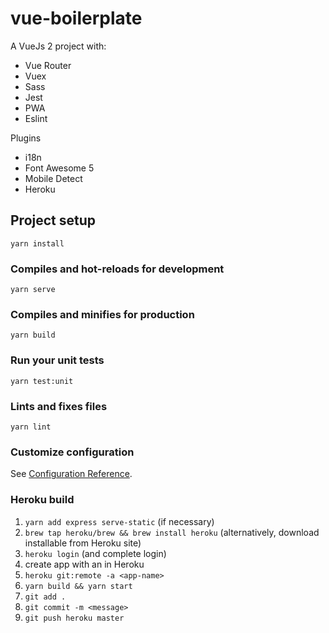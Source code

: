 # vue-boilerplate

A VueJs 2 project with:
+ Vue Router
+ Vuex
+ Sass
+ Jest
+ PWA
+ Eslint

Plugins
+ i18n
+ Font Awesome 5
+ Mobile Detect
+ Heroku

## Project setup
```
yarn install
```

### Compiles and hot-reloads for development
```
yarn serve
```

### Compiles and minifies for production
```
yarn build
```

### Run your unit tests
```
yarn test:unit
```

### Lints and fixes files
```
yarn lint
```

### Customize configuration
See [Configuration Reference](https://cli.vuejs.org/config/).

### Heroku build
1. ```yarn add express serve-static``` (if necessary)
2. ```brew tap heroku/brew && brew install heroku``` (alternatively, download installable from Heroku site)
3. ```heroku login``` (and complete login)
4. create app with an <app-name> in Heroku
5. ```heroku git:remote -a <app-name>```
6. ```yarn build && yarn start```
7. ```git add .```
8. ```git commit -m <message>```
9. ```git push heroku master```
